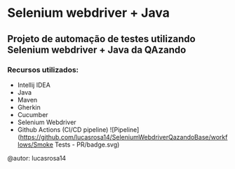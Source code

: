 # Selenium webdriver + Java

## Projeto de automação de testes utilizando Selenium webdriver + Java da QAzando

### Recursos utilizados:
* Intellij IDEA
* Java
* Maven
* Gherkin
* Cucumber
* Selenium Webdriver
* Github Actions (CI/CD pipeline) ![Pipeline](https://github.com/lucasrosa14/SeleniumWebdriverQazandoBase/workflows/Smoke Tests - PR/badge.svg)


@autor: lucasrosa14
